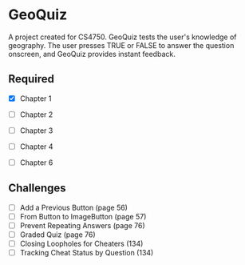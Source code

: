 # GeoQuiz

A project created for CS4750. GeoQuiz tests the user's knowledge of geography. The user presses TRUE or FALSE to answer the question onscreen, and GeoQuiz provides instant feedback.

## Required

  - [x] Chapter 1
  - [ ] Chapter 2
  - [ ] Chapter 3
  - [ ] Chapter 4
  - [ ] Chapter 6


## Challenges
- [ ] Add a Previous Button (page 56)
- [ ] From Button to ImageButton (page 57)
- [ ] Prevent Repeating Answers (page 76)
- [ ] Graded Quiz (page 76)
- [ ] Closing Loopholes for Cheaters (134)
- [ ] Tracking Cheat Status by Question (134)
